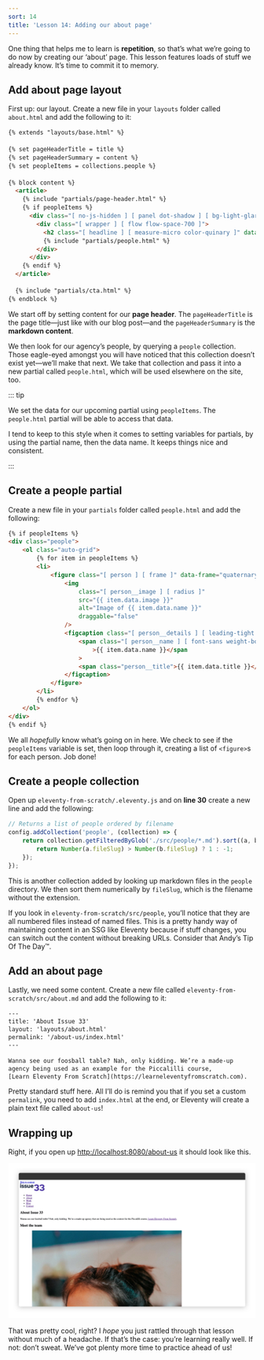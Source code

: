 ```yaml
---
sort: 14
title: 'Lesson 14: Adding our about page'
---
```


One thing that helps me to learn is **repetition**, so that’s what we’re going to do now by creating our ‘about’ page. This lesson features loads of stuff we already know. It’s time to commit it to memory.

## Add about page layout

First up: our layout. Create a new file in your `layouts` folder called `about.html` and add the following to it:

<!-- prettier-ignore -->
```html
{% extends "layouts/base.html" %} 

{% set pageHeaderTitle = title %} 
{% set pageHeaderSummary = content %} 
{% set peopleItems = collections.people %} 

{% block content %}
  <article>
    {% include "partials/page-header.html" %} 
    {% if peopleItems %} 
      <div class="[ no-js-hidden ] [ panel dot-shadow ] [ bg-light-glare ]">
        <div class="[ wrapper ] [ flow flow-space-700 ]">
          <h2 class="[ headline ] [ measure-micro color-quinary ]" data-highlight="dark">Meet the team</h2>
          {% include "partials/people.html" %}
        </div>
      </div>
    {% endif %}
  </article>

  {% include "partials/cta.html" %} 
{% endblock %}
```

We start off by setting content for our **page header**. The `pageHeaderTitle` is the page title—just like with our blog post—and the `pageHeaderSummary` is the **markdown content**.

We then look for our agency’s people, by querying a `people` collection. Those eagle-eyed amongst you will have noticed that this collection doesn’t exist yet—we’ll make that next. We take that collection and pass it into a new partial called `people.html`, which will be used elsewhere on the site, too.

::: tip

We set the data for our upcoming partial using `peopleItems`. The `people.html` partial will be able to access that data.

I tend to keep to this style when it comes to setting variables for partials, by using the partial name, then the data name. It keeps things nice and consistent.

:::

## Create a people partial

Create a new file in your `partials` folder called `people.html` and add the following:

```html
{% if peopleItems %}
<div class="people">
	<ol class="auto-grid">
		{% for item in peopleItems %}
		<li>
			<figure class="[ person ] [ frame ]" data-frame="quaternary">
				<img
					class="[ person__image ] [ radius ]"
					src="{{ item.data.image }}"
					alt="Image of {{ item.data.name }}"
					draggable="false"
				/>
				<figcaption class="[ person__details ] [ leading-tight ]">
					<span class="[ person__name ] [ font-sans weight-bold ]"
						>{{ item.data.name }}</span
					>
					<span class="person__title">{{ item.data.title }}</span>
				</figcaption>
			</figure>
		</li>
		{% endfor %}
	</ol>
</div>
{% endif %}
```

We all _hopefully_ know what’s going on in here. We check to see if the `peopleItems` variable is set, then loop through it, creating a list of `<figure>`s for each person. Job done!

## Create a people collection

Open up `eleventy-from-scratch/.eleventy.js` and on **line 30** create a new line and add the following:

```javascript
// Returns a list of people ordered by filename
config.addCollection('people', (collection) => {
	return collection.getFilteredByGlob('./src/people/*.md').sort((a, b) => {
		return Number(a.fileSlug) > Number(b.fileSlug) ? 1 : -1;
	});
});
```

This is another collection added by looking up markdown files in the `people` directory. We then sort them numerically by `fileSlug`, which is the filename without the extension.

If you look in `eleventy-from-scratch/src/people`, you’ll notice that they are all numbered files instead of named files. This is a pretty handy way of maintaining content in an SSG like Eleventy because if stuff changes, you can switch out the content without breaking URLs. Consider that Andy’s Tip Of The Day™.

## Add an about page

Lastly, we need some content. Create a new file called `eleventy-from-scratch/src/about.md` and add the following to it:

```
---
title: 'About Issue 33'
layout: 'layouts/about.html'
permalink: '/about-us/index.html'
---

Wanna see our foosball table? Nah, only kidding. We’re a made-up
agency being used as an example for the Piccalilli course,
[Learn Eleventy From Scratch](https://learneleventyfromscratch.com).
```

Pretty standard stuff here. All I’ll do is remind you that if you set a custom `permalink`, you need to add `index.html` at the end, or Eleventy will create a plain text file called `about-us`!

## Wrapping up

Right, if you open up <http://localhost:8080/about-us> it should look like this.

![The about page featuring a title, summary and a list of people figures](/images/courses/learn-eleventy-from-scratch/ss-about.jpg)

That was pretty cool, right? I _hope_ you just rattled through that lesson without much of a headache. If that’s the case: you’re learning really well. If not: don’t sweat. We’ve got plenty more time to practice ahead of us!
